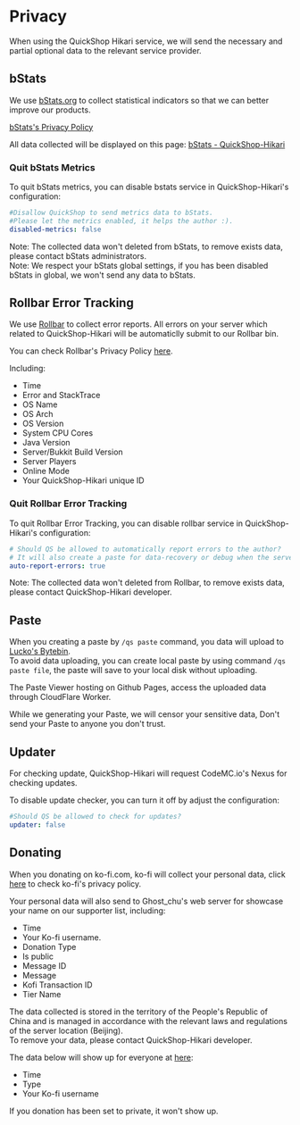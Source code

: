 # Privacy

When using the QuickShop Hikari service, we will send the necessary and partial optional data to the relevant service provider.  

## bStats

We use [bStats.org](https://bstats.org/) to collect statistical indicators so that we can better improve our products.  

[bStats's Privacy Policy](https://bstats.org/privacy-policy)

All data collected will be displayed on this page: [bStats - QuickShop-Hikari](https://bstats.org/plugin/bukkit/QuickShop-Hikari/14281)

### Quit bStats Metrics

To quit bStats metrics, you can disable bstats service in QuickShop-Hikari's configuration:

```yaml
#Disallow QuickShop to send metrics data to bStats.
#Please let the metrics enabled, it helps the author :).
disabled-metrics: false
```

Note: The collected data won't deleted from bStats, to remove exists data, please contact bStats administrators.  
Note: We respect your bStats global settings, if you has been disabled bStats in global, we won't send any data to bStats.  

## Rollbar Error Tracking

We use [Rollbar](https://rollbar.com/) to collect error reports. All errors on your server which related to QuickShop-Hikari will be automaticlly submit to our Rollbar bin.

You can check Rollbar's Privacy Policy [here](https://docs.rollbar.com/docs/privacy-policy).

Including:

* Time
* Error and StackTrace
* OS Name
* OS Arch
* OS Version
* System CPU Cores
* Java Version
* Server/Bukkit Build Version
* Server Players
* Online Mode
* Your QuickShop-Hikari unique ID

### Quit Rollbar Error Tracking

To quit Rollbar Error Tracking, you can disable rollbar service in QuickShop-Hikari's configuration:

```yaml
# Should QS be allowed to automatically report errors to the author?
# It will also create a paste for data-recovery or debug when the server boots up.
auto-report-errors: true
```

Note: The collected data won't deleted from Rollbar, to remove exists data, please contact QuickShop-Hikari developer.

## Paste

When you creating a paste by `/qs paste` command, you data will upload to [Lucko's Bytebin](https://bytebin.lucko.me/).  
To avoid data uploading, you can create local paste by using command `/qs paste file`, the paste will save to your local disk without uploading.

The Paste Viewer hosting on Github Pages, access the uploaded data through CloudFlare Worker.

While we generating your Paste, we will censor your sensitive data, Don't send your Paste to anyone you don't trust.

## Updater

For checking update, QuickShop-Hikari will request CodeMC.io's Nexus for checking updates.  

To disable update checker, you can turn it off by adjust the configuration:

```yaml
#Should QS be allowed to check for updates?
updater: false
```

## Donating

When you donating on ko-fi.com, ko-fi will collect your personal data, click [here](https://more.ko-fi.com/privacy) to check ko-fi's privacy policy.

Your personal data will also send to Ghost_chu's web server for showcase your name on our supporter list, including:

* Time
* Your Ko-fi username.
* Donation Type
* Is public
* Message ID
* Message
* Kofi Transaction ID
* Tier Name

The data collected is stored in the territory of the People's Republic of China and is managed in accordance with the relevant laws and regulations of the server location (Beijing).  
To remove your data, please contact QuickShop-Hikari developer.

The data below will show up for everyone at [here](https://quickshop-kofi-proxy.ghostchu.workers.dev/):

* Time
* Type
* Your Ko-fi username

If you donation has been set to private, it won't show up.
